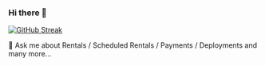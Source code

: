 ### Hi there 👋
[![GitHub Streak](https://streak-stats.demolab.com/?user=vipin-dhande-rc)](https://git.io/streak-stats)

 💬 Ask me about Rentals / Scheduled Rentals / Payments / Deployments and many more...
<!--
**vipin-dhande-rc/vipin-dhande-rc** is a ✨ _special_ ✨ repository because its `README.md` (this file) appears on your GitHub profile.

Here are some ideas to get you started:

- 🔭 I’m currently working on ...
- 🌱 I’m currently learning ...
- 👯 I’m looking to collaborate on ...
- 🤔 I’m looking for help with ...
- 📫 How to reach me: ...
- 😄 Pronouns: ...
- ⚡ Fun fact: ...
-->
